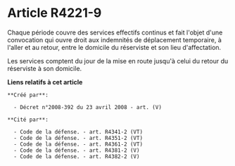 # Article R4221-9

Chaque période couvre des services effectifs continus et fait l'objet d'une convocation qui ouvre droit aux indemnités de
déplacement temporaire, à l'aller et au retour, entre le domicile du réserviste et son lieu d'affectation.

Les services comptent du jour de la mise en route jusqu'à celui du retour du réserviste à son domicile.

**Liens relatifs à cet article**

	**Créé par**:

	  - Décret n°2008-392 du 23 avril 2008 - art. (V)

	**Cité par**:

	  - Code de la défense. - art. R4341-2 (VT)
	  - Code de la défense. - art. R4351-2 (VT)
	  - Code de la défense. - art. R4361-2 (VT)
	  - Code de la défense. - art. R4381-2 (V)
	  - Code de la défense. - art. R4382-2 (V)
